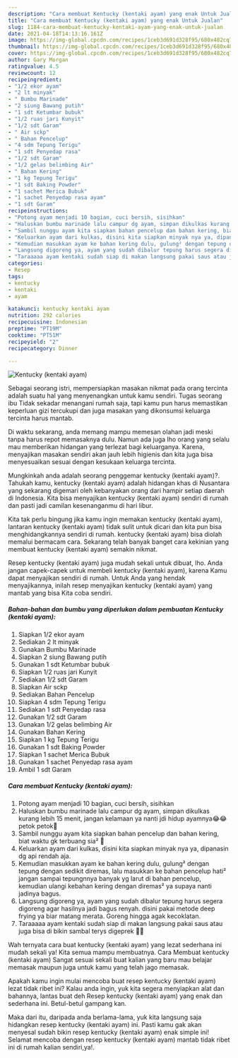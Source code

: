 ```yaml
---
description: "Cara membuat Kentucky (kentaki ayam) yang enak Untuk Jualan"
title: "Cara membuat Kentucky (kentaki ayam) yang enak Untuk Jualan"
slug: 1184-cara-membuat-kentucky-kentaki-ayam-yang-enak-untuk-jualan
date: 2021-04-18T14:13:16.161Z
image: https://img-global.cpcdn.com/recipes/1ceb3d691d328f95/680x482cq70/kentucky-kentaki-ayam-foto-resep-utama.jpg
thumbnail: https://img-global.cpcdn.com/recipes/1ceb3d691d328f95/680x482cq70/kentucky-kentaki-ayam-foto-resep-utama.jpg
cover: https://img-global.cpcdn.com/recipes/1ceb3d691d328f95/680x482cq70/kentucky-kentaki-ayam-foto-resep-utama.jpg
author: Gary Morgan
ratingvalue: 4.5
reviewcount: 12
recipeingredient:
- "1/2 ekor ayam"
- "2 lt minyak"
- " Bumbu Marinade"
- "2 siung Bawang putih"
- "1 sdt Ketumbar bubuk"
- "1/2 ruas jari Kunyit"
- "1/2 sdt Garam"
- " Air sckp"
- " Bahan Pencelup"
- "4 sdm Tepung Terigu"
- "1 sdt Penyedap rasa"
- "1/2 sdt Garam"
- "1/2 gelas belimbing Air"
- " Bahan Kering"
- "1 kg Tepung Terigu"
- "1 sdt Baking Powder"
- "1 sachet Merica Bubuk"
- "1 sachet Penyedap rasa ayam"
- "1 sdt Garam"
recipeinstructions:
- "Potong ayam menjadi 10 bagian, cuci bersih, sisihkan"
- "Haluskan bumbu marinade lalu campur dg ayam, simpan dikulkas kurang lebih 15 menit, jangan kelamaan ya nanti jdi hidup ayamnya😂😂 petok petok🤭"
- "Sambil nunggu ayam kita siapkan bahan pencelup dan bahan kering, biat waktu gk terbuang sia² 🤗"
- "Keluarkan ayam dari kulkas, disini kita siapkan minyak nya ya, dipanasin dg api rendah aja."
- "Kemudian masukkan ayam ke bahan kering dulu, gulung² dengan tepung dengan sedikit diremas, lalu masukkan ke bahan pencelup hati² jangan sampai tepungnnya banyak yg larut di bahan pencelup, kemudian ulangi kebahan kering dengan diremas² ya supaya nanti jadinya bagus."
- "Langsung digoreng ya, ayam yang sudah dibalur tepung harus segera digoreng agar hasilnya jadi bagus renyah. disini pakai metode deep frying ya biar matang merata. Goreng hingga agak kecoklatan."
- "Taraaaaa ayam kentaki sudah siap di makan langsung pakai saus atau juga bisa di bikin sambal terys digeprek 🤗🤗"
categories:
- Resep
tags:
- kentucky
- kentaki
- ayam

katakunci: kentucky kentaki ayam 
nutrition: 292 calories
recipecuisine: Indonesian
preptime: "PT19M"
cooktime: "PT51M"
recipeyield: "2"
recipecategory: Dinner

---
```



![Kentucky (kentaki ayam)](https://img-global.cpcdn.com/recipes/1ceb3d691d328f95/680x482cq70/kentucky-kentaki-ayam-foto-resep-utama.jpg)

Sebagai seorang istri, mempersiapkan masakan nikmat pada orang tercinta adalah suatu hal yang menyenangkan untuk kamu sendiri. Tugas seorang ibu Tidak sekadar menangani rumah saja, tapi kamu pun harus memastikan keperluan gizi tercukupi dan juga masakan yang dikonsumsi keluarga tercinta harus mantab.

Di waktu  sekarang, anda memang mampu memesan olahan jadi meski tanpa harus repot memasaknya dulu. Namun ada juga lho orang yang selalu mau memberikan hidangan yang terlezat bagi keluarganya. Karena, menyajikan masakan sendiri akan jauh lebih higienis dan kita juga bisa menyesuaikan sesuai dengan kesukaan keluarga tercinta. 



Mungkinkah anda adalah seorang penggemar kentucky (kentaki ayam)?. Tahukah kamu, kentucky (kentaki ayam) adalah hidangan khas di Nusantara yang sekarang digemari oleh kebanyakan orang dari hampir setiap daerah di Indonesia. Kita bisa menyajikan kentucky (kentaki ayam) sendiri di rumah dan pasti jadi camilan kesenanganmu di hari libur.

Kita tak perlu bingung jika kamu ingin memakan kentucky (kentaki ayam), lantaran kentucky (kentaki ayam) tidak sulit untuk dicari dan kita pun bisa menghidangkannya sendiri di rumah. kentucky (kentaki ayam) bisa diolah memalui bermacam cara. Sekarang telah banyak banget cara kekinian yang membuat kentucky (kentaki ayam) semakin nikmat.

Resep kentucky (kentaki ayam) juga mudah sekali untuk dibuat, lho. Anda jangan capek-capek untuk membeli kentucky (kentaki ayam), karena Kamu dapat menyajikan sendiri di rumah. Untuk Anda yang hendak menyajikannya, inilah resep menyajikan kentucky (kentaki ayam) yang mantab yang bisa Kita coba sendiri.

<!--inarticleads1-->

##### Bahan-bahan dan bumbu yang diperlukan dalam pembuatan Kentucky (kentaki ayam):

1. Siapkan 1/2 ekor ayam
1. Sediakan 2 lt minyak
1. Gunakan  Bumbu Marinade
1. Siapkan 2 siung Bawang putih
1. Gunakan 1 sdt Ketumbar bubuk
1. Siapkan 1/2 ruas jari Kunyit
1. Sediakan 1/2 sdt Garam
1. Siapkan  Air sckp
1. Sediakan  Bahan Pencelup
1. Siapkan 4 sdm Tepung Terigu
1. Sediakan 1 sdt Penyedap rasa
1. Gunakan 1/2 sdt Garam
1. Gunakan 1/2 gelas belimbing Air
1. Gunakan  Bahan Kering
1. Siapkan 1 kg Tepung Terigu
1. Gunakan 1 sdt Baking Powder
1. Siapkan 1 sachet Merica Bubuk
1. Gunakan 1 sachet Penyedap rasa ayam
1. Ambil 1 sdt Garam




<!--inarticleads2-->

##### Cara membuat Kentucky (kentaki ayam):

1. Potong ayam menjadi 10 bagian, cuci bersih, sisihkan
1. Haluskan bumbu marinade lalu campur dg ayam, simpan dikulkas kurang lebih 15 menit, jangan kelamaan ya nanti jdi hidup ayamnya😂😂 petok petok🤭
1. Sambil nunggu ayam kita siapkan bahan pencelup dan bahan kering, biat waktu gk terbuang sia² 🤗
1. Keluarkan ayam dari kulkas, disini kita siapkan minyak nya ya, dipanasin dg api rendah aja.
1. Kemudian masukkan ayam ke bahan kering dulu, gulung² dengan tepung dengan sedikit diremas, lalu masukkan ke bahan pencelup hati² jangan sampai tepungnnya banyak yg larut di bahan pencelup, kemudian ulangi kebahan kering dengan diremas² ya supaya nanti jadinya bagus.
1. Langsung digoreng ya, ayam yang sudah dibalur tepung harus segera digoreng agar hasilnya jadi bagus renyah. disini pakai metode deep frying ya biar matang merata. Goreng hingga agak kecoklatan.
1. Taraaaaa ayam kentaki sudah siap di makan langsung pakai saus atau juga bisa di bikin sambal terys digeprek 🤗🤗




Wah ternyata cara buat kentucky (kentaki ayam) yang lezat sederhana ini mudah sekali ya! Kita semua mampu membuatnya. Cara Membuat kentucky (kentaki ayam) Sangat sesuai sekali buat kalian yang baru mau belajar memasak maupun juga untuk kamu yang telah jago memasak.

Apakah kamu ingin mulai mencoba buat resep kentucky (kentaki ayam) lezat tidak ribet ini? Kalau anda ingin, yuk kita segera menyiapkan alat dan bahannya, lantas buat deh Resep kentucky (kentaki ayam) yang enak dan sederhana ini. Betul-betul gampang kan. 

Maka dari itu, daripada anda berlama-lama, yuk kita langsung saja hidangkan resep kentucky (kentaki ayam) ini. Pasti kamu gak akan menyesal sudah bikin resep kentucky (kentaki ayam) enak simple ini! Selamat mencoba dengan resep kentucky (kentaki ayam) mantab tidak ribet ini di rumah kalian sendiri,ya!.

